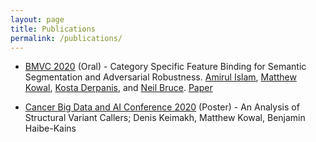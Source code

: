 ```yaml
---
layout: page
title: Publications
permalink: /publications/
---
```


- [BMVC 2020](https://bmvc2020.github.io/) (Oral) - Category Specific Feature Binding for Semantic Segmentation and Adversarial Robustness. [Amirul Islam](https://www.cs.ryerson.ca/~amirul/), [Matthew Kowal](https://mkowal2.github.io/), [Kosta Derpanis](https://www.cs.ryerson.ca/~kosta/), and [Neil Bruce](https://www.cs.ryerson.ca/~bruce/). [Paper](https://arxiv.org/abs/2008.05667)

- [Cancer Big Data and AI Conference 2020](https://www.elsevier.com/events/conferences/ai-and-big-data-in-cancer) (Poster) - An Analysis of Structural Variant Callers; Denis Keimakh, Matthew Kowal, Benjamin Haibe-Kains

